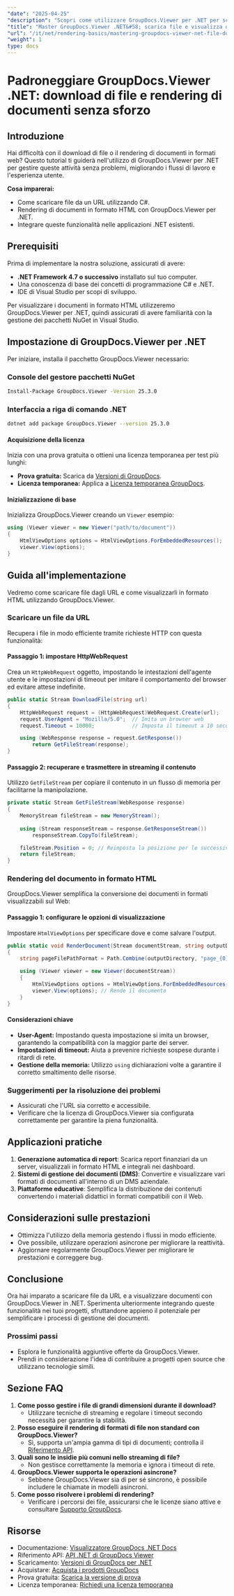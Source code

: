 ```yaml
---
"date": "2025-04-25"
"description": "Scopri come utilizzare GroupDocs.Viewer per .NET per scaricare file dagli URL e visualizzarli come HTML, migliorando le tue applicazioni .NET con una gestione semplificata dei documenti."
"title": "Master GroupDocs.Viewer .NET&#58; scarica file e visualizza documenti HTML senza sforzo"
"url": "/it/net/rendering-basics/mastering-groupdocs-viewer-net-file-download-html-rendering/"
"weight": 1
type: docs
---
```

# Padroneggiare GroupDocs.Viewer .NET: download di file e rendering di documenti senza sforzo

## Introduzione

Hai difficoltà con il download di file o il rendering di documenti in formati web? Questo tutorial ti guiderà nell'utilizzo di GroupDocs.Viewer per .NET per gestire queste attività senza problemi, migliorando i flussi di lavoro e l'esperienza utente.

**Cosa imparerai:**
- Come scaricare file da un URL utilizzando C#.
- Rendering di documenti in formato HTML con GroupDocs.Viewer per .NET.
- Integrare queste funzionalità nelle applicazioni .NET esistenti.

## Prerequisiti
Prima di implementare la nostra soluzione, assicurati di avere:
- **.NET Framework 4.7 o successivo** installato sul tuo computer.
- Una conoscenza di base dei concetti di programmazione C# e .NET.
- IDE di Visual Studio per scopi di sviluppo.

Per visualizzare i documenti in formato HTML utilizzeremo GroupDocs.Viewer per .NET, quindi assicurati di avere familiarità con la gestione dei pacchetti NuGet in Visual Studio.

## Impostazione di GroupDocs.Viewer per .NET
Per iniziare, installa il pacchetto GroupDocs.Viewer necessario:

### Console del gestore pacchetti NuGet
```bash
Install-Package GroupDocs.Viewer -Version 25.3.0
```

### Interfaccia a riga di comando .NET
```bash
dotnet add package GroupDocs.Viewer --version 25.3.0
```

#### Acquisizione della licenza
Inizia con una prova gratuita o ottieni una licenza temporanea per test più lunghi:
- **Prova gratuita:** Scarica da [Versioni di GroupDocs](https://releases.groupdocs.com/viewer/net/).
- **Licenza temporanea:** Applica a [Licenza temporanea GroupDocs](https://purchase.groupdocs.com/temporary-license/).

#### Inizializzazione di base
Inizializza GroupDocs.Viewer creando un `Viewer` esempio:
```csharp
using (Viewer viewer = new Viewer("path/to/document"))
{
    HtmlViewOptions options = HtmlViewOptions.ForEmbeddedResources();
    viewer.View(options);
}
```

## Guida all'implementazione
Vedremo come scaricare file dagli URL e come visualizzarli in formato HTML utilizzando GroupDocs.Viewer.

### Scaricare un file da URL
Recupera i file in modo efficiente tramite richieste HTTP con questa funzionalità:

#### Passaggio 1: impostare HttpWebRequest
Crea un `HttpWebRequest` oggetto, impostando le intestazioni dell'agente utente e le impostazioni di timeout per imitare il comportamento del browser ed evitare attese indefinite.
```csharp
public static Stream DownloadFile(string url)
{
    HttpWebRequest request = (HttpWebRequest)WebRequest.Create(url);
    request.UserAgent = "Mozilla/5.0";  // Imita un browser web
    request.Timeout = 10000;            // Imposta il timeout a 10 secondi

    using (WebResponse response = request.GetResponse())
        return GetFileStream(response);
}
```

#### Passaggio 2: recuperare e trasmettere in streaming il contenuto
Utilizzo `GetFileStream` per copiare il contenuto in un flusso di memoria per facilitarne la manipolazione.
```csharp
private static Stream GetFileStream(WebResponse response)
{
    MemoryStream fileStream = new MemoryStream();
    
    using (Stream responseStream = response.GetResponseStream())
        responseStream.CopyTo(fileStream);

    fileStream.Position = 0; // Reimposta la posizione per le successive operazioni di lettura.
    return fileStream;
}
```

### Rendering del documento in formato HTML
GroupDocs.Viewer semplifica la conversione dei documenti in formati visualizzabili sul Web:

#### Passaggio 1: configurare le opzioni di visualizzazione
Impostare `HtmlViewOptions` per specificare dove e come salvare l'output.
```csharp
public static void RenderDocument(Stream documentStream, string outputDirectory)
{
    string pageFilePathFormat = Path.Combine(outputDirectory, "page_{0}.html");

    using (Viewer viewer = new Viewer(documentStream))
    {
        HtmlViewOptions options = HtmlViewOptions.ForEmbeddedResources(pageFilePathFormat);
        viewer.View(options); // Rende il documento
    }
}
```

#### Considerazioni chiave
- **User-Agent:** Impostando questa impostazione si imita un browser, garantendo la compatibilità con la maggior parte dei server.
- **Impostazioni di timeout:** Aiuta a prevenire richieste sospese durante i ritardi di rete.
- **Gestione della memoria:** Utilizzo `using` dichiarazioni volte a garantire il corretto smaltimento delle risorse.

### Suggerimenti per la risoluzione dei problemi
- Assicurati che l'URL sia corretto e accessibile.
- Verificare che la licenza di GroupDocs.Viewer sia configurata correttamente per garantire la piena funzionalità.

## Applicazioni pratiche
1. **Generazione automatica di report**: Scarica report finanziari da un server, visualizzali in formato HTML e integrali nei dashboard.
2. **Sistemi di gestione dei documenti (DMS)**: Convertire e visualizzare vari formati di documenti all'interno di un DMS aziendale.
3. **Piattaforme educative**: Semplifica la distribuzione dei contenuti convertendo i materiali didattici in formati compatibili con il Web.

## Considerazioni sulle prestazioni
- Ottimizza l'utilizzo della memoria gestendo i flussi in modo efficiente.
- Ove possibile, utilizzare operazioni asincrone per migliorare la reattività.
- Aggiornare regolarmente GroupDocs.Viewer per migliorare le prestazioni e correggere bug.

## Conclusione
Ora hai imparato a scaricare file da URL e a visualizzare documenti con GroupDocs.Viewer in .NET. Sperimenta ulteriormente integrando queste funzionalità nei tuoi progetti, sfruttandone appieno il potenziale per semplificare i processi di gestione dei documenti.

### Prossimi passi
- Esplora le funzionalità aggiuntive offerte da GroupDocs.Viewer.
- Prendi in considerazione l'idea di contribuire a progetti open source che utilizzano tecnologie simili.

## Sezione FAQ
1. **Come posso gestire i file di grandi dimensioni durante il download?**
   - Utilizzare tecniche di streaming e regolare i timeout secondo necessità per garantire la stabilità.
2. **Posso eseguire il rendering di formati di file non standard con GroupDocs.Viewer?**
   - Sì, supporta un'ampia gamma di tipi di documenti; controlla il [Riferimento API](https://reference.groupdocs.com/viewer/net/).
3. **Quali sono le insidie più comuni nello streaming di file?**
   - Non gestisce correttamente la memoria e ignora i timeout di rete.
4. **GroupDocs.Viewer supporta le operazioni asincrone?**
   - Sebbene GroupDocs.Viewer sia di per sé sincrono, è possibile includere le chiamate in modelli asincroni.
5. **Come posso risolvere i problemi di rendering?**
   - Verificare i percorsi dei file, assicurarsi che le licenze siano attive e consultare [Supporto GroupDocs](https://forum.groupdocs.com/c/viewer/9).

## Risorse
- Documentazione: [Visualizzatore GroupDocs .NET Docs](https://docs.groupdocs.com/viewer/net/)
- Riferimento API: [API .NET di GroupDocs Viewer](https://reference.groupdocs.com/viewer/net/)
- Scaricamento: [Versioni di GroupDocs per .NET](https://releases.groupdocs.com/viewer/net/)
- Acquistare: [Acquista i prodotti GroupDocs](https://purchase.groupdocs.com/buy)
- Prova gratuita: [Scarica la versione di prova](https://releases.groupdocs.com/viewer/net/)
- Licenza temporanea: [Richiedi una licenza temporanea](https://purchase.groupdocs.com/temporary-license/)